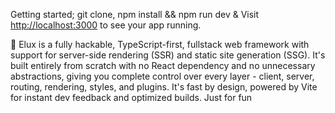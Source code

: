 Getting started; git clone, npm install && npm run dev & Visit [http://localhost:3000](http://localhost:3000) to see your app running.

🦉 Elux is a fully hackable, TypeScript-first, fullstack web framework with support for server-side rendering (SSR) and static site generation (SSG). It's built entirely from scratch with no React dependency and no unnecessary abstractions, giving you complete control over every layer - client, server, routing, rendering, styles, and plugins. It's fast by design, powered by Vite for instant dev feedback and optimized builds. Just for fun
